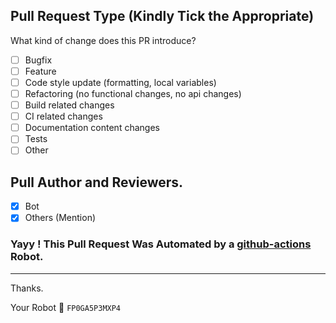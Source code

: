 ## Pull Request Type (Kindly Tick the Appropriate)

What kind of change does this PR introduce?

* [ ] Bugfix
* [ ] Feature
* [ ] Code style update (formatting, local variables)
* [ ] Refactoring (no functional changes, no api changes)
* [ ] Build related changes
* [ ] CI related changes
* [ ] Documentation content changes
* [ ] Tests
* [ ] Other

## Pull Author and Reviewers.

* [x] Bot
* [x] Others (Mention)

### Yayy ! This Pull Request Was Automated by a [github-actions](https://github.com/features/actions) Robot.

*** 

Thanks.

Your Robot 🤖 <code>FP0GA5P3MXP4</code>
